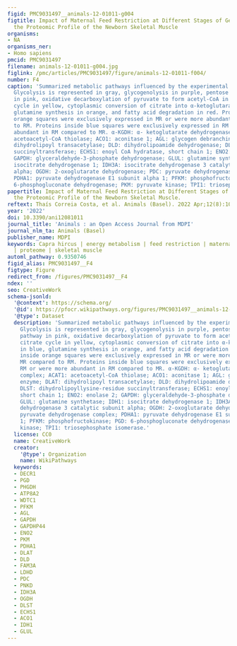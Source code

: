 ```yaml
---
figid: PMC9031497__animals-12-01011-g004
figtitle: Impact of Maternal Feed Restriction at Different Stages of Gestation on
  the Proteomic Profile of the Newborn Skeletal Muscle
organisms:
- NA
organisms_ner:
- Homo sapiens
pmcid: PMC9031497
filename: animals-12-01011-g004.jpg
figlink: /pmc/articles/PMC9031497/figure/animals-12-01011-f004/
number: F4
caption: 'Summarized metabolic pathways influenced by the experimental treatments.
  Glycolysis is represented in gray, glycogenolysis in purple, pentose phosphate pathway
  in pink, oxidative decarboxylation of pyruvate to form acetyl-CoA in green, citrate
  cycle in yellow, cytoplasmic conversion of citrate into α-ketoglutarate in blue,
  glutamine synthesis in orange, and fatty acid degradation in red. Proteins inside
  orange squares were exclusively expressed in MR or were more abundant in MR compared
  to RM. Proteins inside blue squares were exclusively expressed in RM or were more
  abundant in RM compared to MR. α-KGDH: α- ketoglutarate dehydrogenase complex; ACAT1:
  acetoacetyl-CoA thiolase; ACO1: aconitase 1; AGL: glycogen debranching enzyme; DLAT:
  dihydrolipoyl transacetylase; DLD: dihydrolipoamide dehydrogenase; DLST: dihydrolipoyllysine-residue
  succinyltransferase; ECHS1: enoyl CoA hydratase, short chain 1; ENO2: enolase 2;
  GAPDH: glyceraldehyde-3-phosphate dehydrogenase; GLUL: glutamine synthetase; IDH1:
  isocitrate dehydrogenase 1; IDH3A: isocitrate dehydrogenase 3 catalytic subunit
  alpha; OGDH: 2-oxoglutarate dehydrogenase; PDC: pyruvate dehydrogenase complex;
  PDHA1: pyruvate dehydrogenase E1 subunit alpha 1; PFKM: phosphofructokinase; PGD:
  6-phosphogluconate dehydrogenase; PKM: pyruvate kinase; TPI1: triosephosphate isomerase.'
papertitle: Impact of Maternal Feed Restriction at Different Stages of Gestation on
  the Proteomic Profile of the Newborn Skeletal Muscle.
reftext: Thaís Correia Costa, et al. Animals (Basel). 2022 Apr;12(8):1011.
year: '2022'
doi: 10.3390/ani12081011
journal_title: 'Animals : an Open Access Journal from MDPI'
journal_nlm_ta: Animals (Basel)
publisher_name: MDPI
keywords: Capra hircus | energy metabolism | feed restriction | maternal nutrition
  | proteome | skeletal muscle
automl_pathway: 0.9350746
figid_alias: PMC9031497__F4
figtype: Figure
redirect_from: /figures/PMC9031497__F4
ndex: ''
seo: CreativeWork
schema-jsonld:
  '@context': https://schema.org/
  '@id': https://pfocr.wikipathways.org/figures/PMC9031497__animals-12-01011-g004.html
  '@type': Dataset
  description: 'Summarized metabolic pathways influenced by the experimental treatments.
    Glycolysis is represented in gray, glycogenolysis in purple, pentose phosphate
    pathway in pink, oxidative decarboxylation of pyruvate to form acetyl-CoA in green,
    citrate cycle in yellow, cytoplasmic conversion of citrate into α-ketoglutarate
    in blue, glutamine synthesis in orange, and fatty acid degradation in red. Proteins
    inside orange squares were exclusively expressed in MR or were more abundant in
    MR compared to RM. Proteins inside blue squares were exclusively expressed in
    RM or were more abundant in RM compared to MR. α-KGDH: α- ketoglutarate dehydrogenase
    complex; ACAT1: acetoacetyl-CoA thiolase; ACO1: aconitase 1; AGL: glycogen debranching
    enzyme; DLAT: dihydrolipoyl transacetylase; DLD: dihydrolipoamide dehydrogenase;
    DLST: dihydrolipoyllysine-residue succinyltransferase; ECHS1: enoyl CoA hydratase,
    short chain 1; ENO2: enolase 2; GAPDH: glyceraldehyde-3-phosphate dehydrogenase;
    GLUL: glutamine synthetase; IDH1: isocitrate dehydrogenase 1; IDH3A: isocitrate
    dehydrogenase 3 catalytic subunit alpha; OGDH: 2-oxoglutarate dehydrogenase; PDC:
    pyruvate dehydrogenase complex; PDHA1: pyruvate dehydrogenase E1 subunit alpha
    1; PFKM: phosphofructokinase; PGD: 6-phosphogluconate dehydrogenase; PKM: pyruvate
    kinase; TPI1: triosephosphate isomerase.'
  license: CC0
  name: CreativeWork
  creator:
    '@type': Organization
    name: WikiPathways
  keywords:
  - DECR1
  - PGD
  - PHGDH
  - ATP8A2
  - WDTC1
  - PFKM
  - AGL
  - GAPDH
  - GAPDHP44
  - ENO2
  - PKM
  - PDHA1
  - DLAT
  - DLD
  - FAM3A
  - LDHD
  - PDC
  - PNKD
  - IDH3A
  - OGDH
  - DLST
  - ECHS1
  - ACO1
  - IDH1
  - GLUL
---
```

